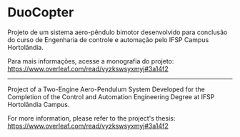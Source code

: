 # DuoCopter

Projeto de um sistema aero-pêndulo bimotor desenvolvido para conclusão do curso de Engenharia de controle e automação pelo IFSP Campus Hortolândia.

Para mais informações, acesse a monografia do projeto: https://www.overleaf.com/read/vyzkswsyxmyj#3a14f2

----------------------------------------------------------------------------------------------------------------------------------------------------

Project of a Two-Engine Aero-Pendulum System Developed for the Completion of the Control and Automation Engineering Degree at IFSP Hortolândia Campus.

For more information, please refer to the project's thesis: https://www.overleaf.com/read/vyzkswsyxmyj#3a14f2
